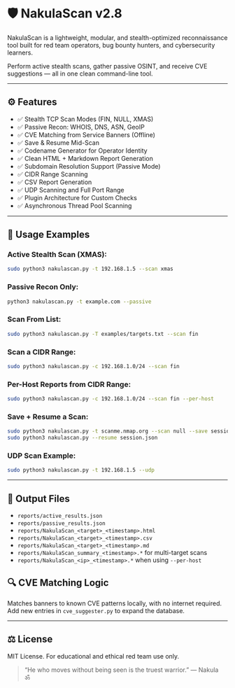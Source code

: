 # 🛡️ NakulaScan v2.8

NakulaScan is a lightweight, modular, and stealth-optimized reconnaissance tool built for red team operators, bug bounty hunters, and cybersecurity learners.

Perform active stealth scans, gather passive OSINT, and receive CVE suggestions — all in one clean command-line tool.

---

## ⚙️ Features

- ✅ Stealth TCP Scan Modes (FIN, NULL, XMAS)
- ✅ Passive Recon: WHOIS, DNS, ASN, GeoIP
- ✅ CVE Matching from Service Banners (Offline)
- ✅ Save & Resume Mid-Scan
- ✅ Codename Generator for Operator Identity
- ✅ Clean HTML + Markdown Report Generation
- ✅ Subdomain Resolution Support (Passive Mode)
- ✅ CIDR Range Scanning
- ✅ CSV Report Generation
- ✅ UDP Scanning and Full Port Range
- ✅ Plugin Architecture for Custom Checks
- ✅ Asynchronous Thread Pool Scanning

---

## 🚀 Usage Examples

### Active Stealth Scan (XMAS):
```bash
sudo python3 nakulascan.py -t 192.168.1.5 --scan xmas
```

### Passive Recon Only:
```bash
python3 nakulascan.py -t example.com --passive
```

### Scan From List:
```bash
sudo python3 nakulascan.py -T examples/targets.txt --scan fin
```

### Scan a CIDR Range:
```bash
sudo python3 nakulascan.py -c 192.168.1.0/24 --scan fin
```

### Per-Host Reports from CIDR Range:
```bash
sudo python3 nakulascan.py -c 192.168.1.0/24 --scan fin --per-host
```

### Save + Resume a Scan:
```bash
sudo python3 nakulascan.py -t scanme.nmap.org --scan null --save session.json
sudo python3 nakulascan.py --resume session.json
```
### UDP Scan Example:
```bash
sudo python3 nakulascan.py -t 192.168.1.5 --udp
```


---

## 📁 Output Files

- `reports/active_results.json`
- `reports/passive_results.json`
- `reports/NakulaScan_<target>_<timestamp>.html`
- `reports/NakulaScan_<target>_<timestamp>.csv`
- `reports/NakulaScan_<target>_<timestamp>.md`
- `reports/NakulaScan_summary_<timestamp>.*` for multi-target scans
- `reports/NakulaScan_<ip>_<timestamp>.*` when using `--per-host`


## 🔍 CVE Matching Logic
Matches banners to known CVE patterns locally, with no internet required. Add new entries in `cve_suggester.py` to expand the database.

---

## ⚖️ License
MIT License. For educational and ethical red team use only.

> “He who moves without being seen is the truest warrior.” — Nakula  
> ॐ
